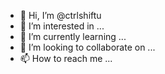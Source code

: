 - 👋 Hi, I’m @ctrlshiftu
- 👀 I’m interested in ...
- 🌱 I’m currently learning ...
- 💞️ I’m looking to collaborate on ...
- 📫 How to reach me ...

<!---
ctrlshiftu/ctrlshiftu is a ✨ special ✨ repository because its `README.md` (this file) appears on your GitHub profile.
You can click the Preview link to take a look at your changes.
--->
